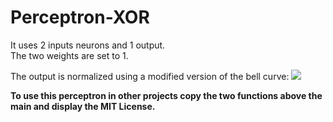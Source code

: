 # Perceptron-XOR
It uses 2 inputs neurons and 1 output.\
The two weights are set to 1.

The output is normalized using a modified version of the bell curve: <img src="https://render.githubusercontent.com/render/math?math=y = e^{-3(x-1)^2}">

**To use this perceptron in other projects copy the two functions above the main and display the MIT License.**
